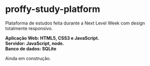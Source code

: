 # proffy-study-platform

Plataforma de estudos feita durante a Next Level Week com design totalmente responsivo.

<strong>Aplicação Web: HTML5, CSS3 e JavaScript.</br>
Servidor: JavaScript, node.</br>
Banco de dados: SQLite</br></strong>

Ainda em construção.
